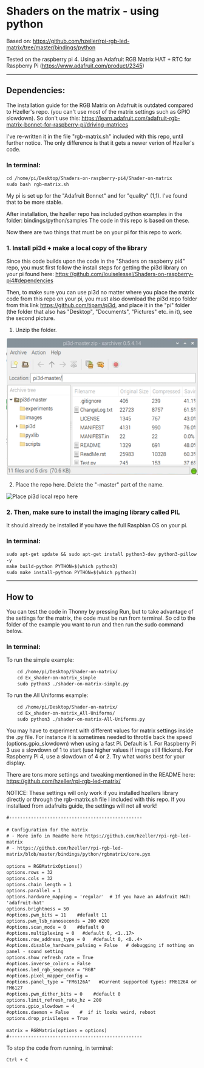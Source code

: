 
# Shaders on the matrix - using python

Based on:
https://github.com/hzeller/rpi-rgb-led-matrix/tree/master/bindings/python

Tested on the raspberry pi 4. Using an Adafruit RGB Matrix HAT + RTC for Raspberry Pi
(https://www.adafruit.com/product/2345)



----

## Dependencies:

The installation guide for the RGB Matrix on Adafruit is outdated compared to Hzeller's repo.
(you can't use most of the matrix settings such as GPIO slowdown).
So don't use this: https://learn.adafruit.com/adafruit-rgb-matrix-bonnet-for-raspberry-pi/driving-matrices

I've re-written it in the file "rgb-matrix.sh" included with this repo, until further notice.
The only difference is that it gets a newer verion of Hzeller's code. 


### In terminal:
    cd /home/pi/Desktop/Shaders-on-raspberry-pi4/Shader-on-matrix
    sudo bash rgb-matrix.sh


My pi is set up for the "Adafruit Bonnet" and for "quality" (1,1). I've found that to be more stable.

After installation, the hzeller repo has included python examples in the folder: bindings/python/samples
The code in this repo is based on these.


Now there are two things that must be on your pi for this repo to work.


### 1. Install pi3d + make a local copy of the library

Since this code builds upon the code in the "Shaders on raspberry pi4" repo, 
you must first follow the install steps for getting the pi3d library on your pi found here:
https://github.com/louiselessel/Shaders-on-raspberry-pi4#dependencies

Then, to make sure you can use pi3d no matter where you place the matrix code from this repo on your pi,
you must also download the pi3d repo folder from this link https://github.com/tipam/pi3d, 
and place it in the "pi" folder (the folder that also has "Desktop", "Documents", "Pictures" etc. in it), see the second picture.


1. Unzip the folder.

![Unzip the folder](https://github.com/louiselessel/Shaders-on-raspberry-pi4/blob/master/Documentation/Screenshot_unzip.png)


2. Place the repo here. Delete the "-master" part of the name. 

![Place pi3d local repo here](https://github.com/louiselessel/Shaders-on-raspberry-pi4/blob/master/Documentation/Screenshot_PlacementOfpi3d.png)



### 2. Then, make sure to install the imaging library called PIL
It should already be installed if you have the full Raspbian OS on your pi.

### In terminal:

    sudo apt-get update && sudo apt-get install python3-dev python3-pillow -y
    make build-python PYTHON=$(which python3)
    sudo make install-python PYTHON=$(which python3)


----

## How to

You can test the code in Thonny by pressing Run, but to take advantage of the settings for the matrix, the code must be run from terminal. 
So cd to the folder of the example you want to run and then run the sudo command below.


### In terminal:
To run the simple example:
```
    cd /home/pi/Desktop/Shader-on-matrix/
    cd Ex_shader-on-matrix_simple
    sudo python3 ./shader-on-matrix-simple.py 
```
    
To run the All Uniforms example:
```
    cd /home/pi/Desktop/Shader-on-matrix/
    cd Ex_shader-on-matrix_All-Uniforms/
    sudo python3 ./shader-on-matrix-All-Uniforms.py
```


You may have to experiment with different values for matrix settings inside the .py file.
For instance it is sometimes needed to throttle back the speed (options.gpio_slowdown) when using a fast Pi. Default is 1.
For Raspberry Pi 3 use a slowdown of 1 to start (use higher values if image still flickers).
For Raspberry Pi 4, use a slowdown of 4 or 2. Try what works best for your display.

There are tons more settings and tweaking mentioned in the README here:
https://github.com/hzeller/rpi-rgb-led-matrix/

NOTICE: These settings will only work if you installed hzellers library directly or through the rgb-matrix.sh file I included with this repo.
If you installaed from adafruits guide, the settings will not all work!


```
#-------------------------------------------------

# Configuration for the matrix
# - More info in ReadMe here https://github.com/hzeller/rpi-rgb-led-matrix
# - https://github.com/hzeller/rpi-rgb-led-matrix/blob/master/bindings/python/rgbmatrix/core.pyx

options = RGBMatrixOptions()
options.rows = 32
options.cols = 32
options.chain_length = 1
options.parallel = 1
options.hardware_mapping = 'regular'  # If you have an Adafruit HAT: 'adafruit-hat'
options.brightness = 50
#options.pwm_bits = 11    #default 11
options.pwm_lsb_nanoseconds = 200 #200
#options.scan_mode = 0    #default 0
#options.multiplexing = 0   #default 0, <1..17>
#options.row_address_type = 0   #default 0, <0..4>
#options.disable_hardware_pulsing = False   # debugging if nothing on panel - sound setting
options.show_refresh_rate = True
#options.inverse_colors = False
#options.led_rgb_sequence = "RGB"
#options.pixel_mapper_config = 
#options.panel_type = "FM6126A"   #Current supported types: FM6126A or FM6127
#options.pwm_dither_bits = 0    #default 0
options.limit_refresh_rate_hz = 200
options.gpio_slowdown = 4
#options.daemon = False    #  if it looks weird, reboot
options.drop_privileges = True

matrix = RGBMatrix(options = options)
#-------------------------------------------------
```




To stop the code from running, in terminal:

    Ctrl + C
